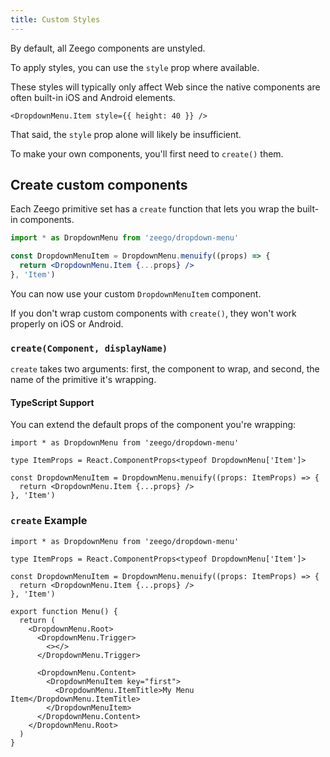 ```yaml
---
title: Custom Styles
---
```


By default, all Zeego components are unstyled.

To apply styles, you can use the `style` prop where available.

These styles will typically only affect Web since the native components are often built-in iOS and Android elements.

```tsx
<DropdownMenu.Item style={{ height: 40 }} />
```

That said, the `style` prop alone will likely be insufficient.

To make your own components, you'll first need to `create()` them.

## Create custom components

Each Zeego primitive set has a `create` function that lets you wrap the built-in components.

```jsx twoslash
import * as DropdownMenu from 'zeego/dropdown-menu'

const DropdownMenuItem = DropdownMenu.menuify((props) => {
  return <DropdownMenu.Item {...props} />
}, 'Item')
```

You can now use your custom `DropdownMenuItem` component.

If you don't wrap custom components with `create()`, they won't work properly on iOS or Android.

### `create(Component, displayName)`

`create` takes two arguments: first, the component to wrap, and second, the name of the primitive it's wrapping.

#### TypeScript Support

You can extend the default props of the component you're wrapping:

```tsx
import * as DropdownMenu from 'zeego/dropdown-menu'

type ItemProps = React.ComponentProps<typeof DropdownMenu['Item']>

const DropdownMenuItem = DropdownMenu.menuify((props: ItemProps) => {
  return <DropdownMenu.Item {...props} />
}, 'Item')
```

### `create` Example

```tsx twoslash {5-7, 17,19}
import * as DropdownMenu from 'zeego/dropdown-menu'

type ItemProps = React.ComponentProps<typeof DropdownMenu['Item']>

const DropdownMenuItem = DropdownMenu.menuify((props: ItemProps) => {
  return <DropdownMenu.Item {...props} />
}, 'Item')

export function Menu() {
  return (
    <DropdownMenu.Root>
      <DropdownMenu.Trigger>
        <></>
      </DropdownMenu.Trigger>

      <DropdownMenu.Content>
        <DropdownMenuItem key="first">
          <DropdownMenu.ItemTitle>My Menu Item</DropdownMenu.ItemTitle>
        </DropdownMenuItem>
      </DropdownMenu.Content>
    </DropdownMenu.Root>
  )
}
```
